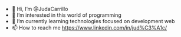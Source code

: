 - 👋 Hi, I’m @JudaCarrillo
- 👀 I’m interested in this world of programming
- 🌱 I’m currently learning technologies focused on development web
- 📫 How to reach me https://www.linkedin.com/in/jud%C3%A1c/

<!---
JudaCarrillo/JudaCarrillo is a ✨ special ✨ repository because its `README.md` (this file) appears on your GitHub profile.
You can click the Preview link to take a look at your changes.
--->
